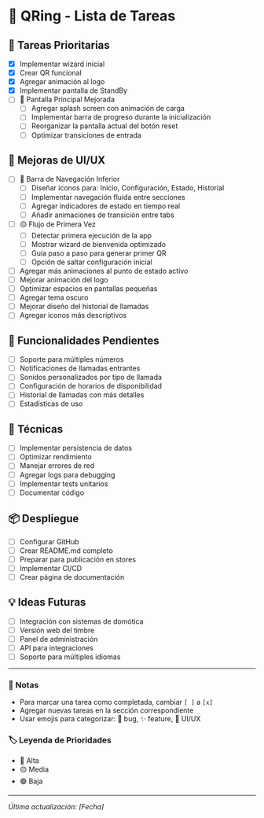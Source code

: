 # 📱 QRing - Lista de Tareas

## 🎯 Tareas Prioritarias
- [x] Implementar wizard inicial
- [x] Crear QR funcional
- [x] Agregar animación al logo
- [x] Implementar pantalla de StandBy
- [ ] 🔴 Pantalla Principal Mejorada
  - [ ] Agregar splash screen con animación de carga
  - [ ] Implementar barra de progreso durante la inicialización
  - [ ] Reorganizar la pantalla actual del botón reset
  - [ ] Optimizar transiciones de entrada

## 🎨 Mejoras de UI/UX
- [ ] 🔴 Barra de Navegación Inferior
  - [ ] Diseñar iconos para: Inicio, Configuración, Estado, Historial
  - [ ] Implementar navegación fluida entre secciones
  - [ ] Agregar indicadores de estado en tiempo real
  - [ ] Añadir animaciones de transición entre tabs

- [ ] 🟡 Flujo de Primera Vez
  - [ ] Detectar primera ejecución de la app
  - [ ] Mostrar wizard de bienvenida optimizado
  - [ ] Guía paso a paso para generar primer QR
  - [ ] Opción de saltar configuración inicial

- [ ] Agregar más animaciones al punto de estado activo
- [ ] Mejorar animación del logo
- [ ] Optimizar espacios en pantallas pequeñas
- [ ] Agregar tema oscuro
- [ ] Mejorar diseño del historial de llamadas
- [ ] Agregar iconos más descriptivos

## 📱 Funcionalidades Pendientes
- [ ] Soporte para múltiples números
- [ ] Notificaciones de llamadas entrantes
- [ ] Sonidos personalizados por tipo de llamada
- [ ] Configuración de horarios de disponibilidad
- [ ] Historial de llamadas con más detalles
- [ ] Estadísticas de uso

## 🔧 Técnicas
- [ ] Implementar persistencia de datos
- [ ] Optimizar rendimiento
- [ ] Manejar errores de red
- [ ] Agregar logs para debugging
- [ ] Implementar tests unitarios
- [ ] Documentar código

## 📦 Despliegue
- [ ] Configurar GitHub
- [ ] Crear README.md completo
- [ ] Preparar para publicación en stores
- [ ] Implementar CI/CD
- [ ] Crear página de documentación

## 💡 Ideas Futuras
- [ ] Integración con sistemas de domótica
- [ ] Versión web del timbre
- [ ] Panel de administración
- [ ] API para integraciones
- [ ] Soporte para múltiples idiomas

---

### 📝 Notas
- Para marcar una tarea como completada, cambiar `[ ]` a `[x]`
- Agregar nuevas tareas en la sección correspondiente
- Usar emojis para categorizar: 🐛 bug, ✨ feature, 🎨 UI/UX

### 🏷️ Leyenda de Prioridades
- 🔴 Alta
- 🟡 Media
- 🟢 Baja

---

_Última actualización: [Fecha]_ 